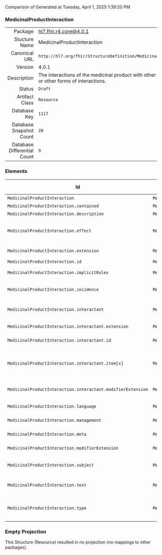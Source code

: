 Comparison of 
Generated at Tuesday, April 1, 2025 1:39:20 PM

### MedicinalProductInteraction

|      |     |
| ---: | --- |
| Package | hl7.fhir.r4.core@4.0.1 |
| Stucture Name | MedicinalProductInteraction |
| Canonical URL | `http://hl7.org/fhir/StructureDefinition/MedicinalProductInteraction` |
| Version | 4.0.1 |
| Description | The interactions of the medicinal product with other medicinal products, or other forms of interactions. |
| Status | `Draft` |
| Artifact Class | `Resource` |
| Database Key | `1117` |
| Database Snapshot Count | `20` |
| Database Differential Count | `9` |

### Elements

| Id | Path | Name | Base Path | Short | Cardinality | Collated Type | Binding Strength | Binding Value Set |
| -- | ---- | ---- | --------- | ----- | ----------- | ------------- | ---------------- | ----------------- |
| `MedicinalProductInteraction` | `MedicinalProductInteraction` | `MedicinalProductInteraction` | MedicinalProductInteraction | MedicinalProductInteraction | 0..* | MedicinalProductInteraction |  |  |
| `MedicinalProductInteraction.contained` | `MedicinalProductInteraction.contained` | `contained` | DomainResource.contained | Contained, inline Resources | 0..* | Resource |  |  |
| `MedicinalProductInteraction.description` | `MedicinalProductInteraction.description` | `description` | MedicinalProductInteraction.description | The interaction described | 0..1 | string |  |  |
| `MedicinalProductInteraction.effect` | `MedicinalProductInteraction.effect` | `effect` | MedicinalProductInteraction.effect | The effect of the interaction, for example "reduced gastric absorption of primary medication" | 0..1 | CodeableConcept |  |  |
| `MedicinalProductInteraction.extension` | `MedicinalProductInteraction.extension` | `extension` | DomainResource.extension | Additional content defined by implementations | 0..* | Extension |  |  |
| `MedicinalProductInteraction.id` | `MedicinalProductInteraction.id` | `id` | Resource.id | Logical id of this artifact | 0..1 | id |  |  |
| `MedicinalProductInteraction.implicitRules` | `MedicinalProductInteraction.implicitRules` | `implicitRules` | Resource.implicitRules | A set of rules under which this content was created | 0..1 | uri |  |  |
| `MedicinalProductInteraction.incidence` | `MedicinalProductInteraction.incidence` | `incidence` | MedicinalProductInteraction.incidence | The incidence of the interaction, e.g. theoretical, observed | 0..1 | CodeableConcept |  |  |
| `MedicinalProductInteraction.interactant` | `MedicinalProductInteraction.interactant` | `interactant` | MedicinalProductInteraction.interactant | The specific medication, food or laboratory test that interacts | 0..* | BackboneElement |  |  |
| `MedicinalProductInteraction.interactant.extension` | `MedicinalProductInteraction.interactant.extension` | `extension` | Element.extension | Additional content defined by implementations | 0..* | Extension |  |  |
| `MedicinalProductInteraction.interactant.id` | `MedicinalProductInteraction.interactant.id` | `id` | Element.id | Unique id for inter-element referencing | 0..1 | id |  |  |
| `MedicinalProductInteraction.interactant.item[x]` | `MedicinalProductInteraction.interactant.item[x]` | `item[x]` | MedicinalProductInteraction.interactant.item[x] | The specific medication, food or laboratory test that interacts | 1..1 | CodeableConcept, Reference(http://hl7.org/fhir/StructureDefinition/Medication), Reference(http://hl7.org/fhir/StructureDefinition/MedicinalProduct), Reference(http://hl7.org/fhir/StructureDefinition/ObservationDefinition), Reference(http://hl7.org/fhir/StructureDefinition/Substance) |  |  |
| `MedicinalProductInteraction.interactant.modifierExtension` | `MedicinalProductInteraction.interactant.modifierExtension` | `modifierExtension` | BackboneElement.modifierExtension | Extensions that cannot be ignored even if unrecognized | 0..* | Extension |  |  |
| `MedicinalProductInteraction.language` | `MedicinalProductInteraction.language` | `language` | Resource.language | Language of the resource content | 0..1 | code | `Required` | `http://hl7.org/fhir/ValueSet/all-languages` |
| `MedicinalProductInteraction.management` | `MedicinalProductInteraction.management` | `management` | MedicinalProductInteraction.management | Actions for managing the interaction | 0..1 | CodeableConcept |  |  |
| `MedicinalProductInteraction.meta` | `MedicinalProductInteraction.meta` | `meta` | Resource.meta | Metadata about the resource | 0..1 | Meta |  |  |
| `MedicinalProductInteraction.modifierExtension` | `MedicinalProductInteraction.modifierExtension` | `modifierExtension` | DomainResource.modifierExtension | Extensions that cannot be ignored | 0..* | Extension |  |  |
| `MedicinalProductInteraction.subject` | `MedicinalProductInteraction.subject` | `subject` | MedicinalProductInteraction.subject | The medication for which this is a described interaction | 0..* | Reference(http://hl7.org/fhir/StructureDefinition/Medication), Reference(http://hl7.org/fhir/StructureDefinition/MedicinalProduct), Reference(http://hl7.org/fhir/StructureDefinition/Substance) |  |  |
| `MedicinalProductInteraction.text` | `MedicinalProductInteraction.text` | `text` | DomainResource.text | Text summary of the resource, for human interpretation | 0..1 | Narrative |  |  |
| `MedicinalProductInteraction.type` | `MedicinalProductInteraction.type` | `type` | MedicinalProductInteraction.type | The type of the interaction e.g. drug-drug interaction, drug-food interaction, drug-lab test interaction | 0..1 | CodeableConcept |  |  |
### Empty Projection

This Structure (Resource) resulted in no projection (no mappings to other packages).

